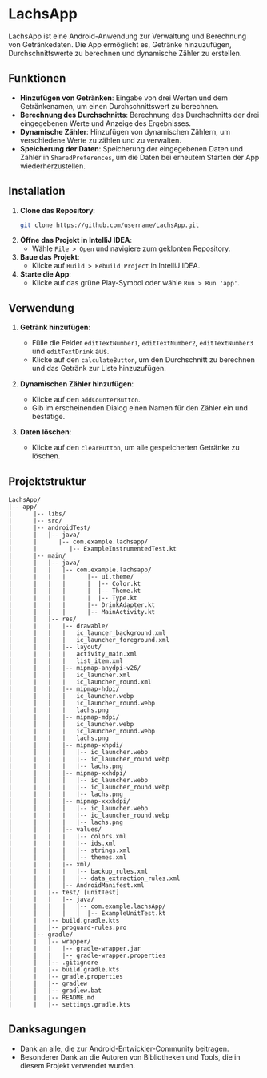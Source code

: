 # LachsApp

LachsApp ist eine Android-Anwendung zur Verwaltung und Berechnung von Getränkedaten. Die App ermöglicht es, Getränke hinzuzufügen, Durchschnittswerte zu berechnen und dynamische Zähler zu erstellen.

## Funktionen

- **Hinzufügen von Getränken**: Eingabe von drei Werten und dem Getränkenamen, um einen Durchschnittswert zu berechnen.
- **Berechnung des Durchschnitts**: Berechnung des Durchschnitts der drei eingegebenen Werte und Anzeige des Ergebnisses.
- **Dynamische Zähler**: Hinzufügen von dynamischen Zählern, um verschiedene Werte zu zählen und zu verwalten.
- **Speicherung der Daten**: Speicherung der eingegebenen Daten und Zähler in `SharedPreferences`, um die Daten bei erneutem Starten der App wiederherzustellen.

## Installation

1. **Clone das Repository**:
    ```sh
    git clone https://github.com/username/LachsApp.git
    ```
2. **Öffne das Projekt in IntelliJ IDEA**:
    - Wähle `File > Open` und navigiere zum geklonten Repository.
3. **Baue das Projekt**:
    - Klicke auf `Build > Rebuild Project` in IntelliJ IDEA.
4. **Starte die App**:
    - Klicke auf das grüne Play-Symbol oder wähle `Run > Run 'app'`.

## Verwendung

1. **Getränk hinzufügen**:
    - Fülle die Felder `editTextNumber1`, `editTextNumber2`, `editTextNumber3` und `editTextDrink` aus.
    - Klicke auf den `calculateButton`, um den Durchschnitt zu berechnen und das Getränk zur Liste hinzuzufügen.

2. **Dynamischen Zähler hinzufügen**:
    - Klicke auf den `addCounterButton`.
    - Gib im erscheinenden Dialog einen Namen für den Zähler ein und bestätige.

3. **Daten löschen**:
    - Klicke auf den `clearButton`, um alle gespeicherten Getränke zu löschen.

## Projektstruktur

```plaintext
LachsApp/
|-- app/
|      |-- libs/
|      |-- src/
|      |-- androidTest/
|      |   |-- java/
|      |      |-- com.example.lachsapp/
|      |         |-- ExampleInstrumentedTest.kt
|      |-- main/
|      |   |-- java/
|      |   |   |-- com.example.lachsapp/
|      |   |   |      |-- ui.theme/
|      |   |   |      |  |-- Color.kt
|      |   |   |      |  |-- Theme.kt
|      |   |   |      |  |-- Type.kt
|      |   |   |      |-- DrinkAdapter.kt
|      |   |   |      |-- MainActivity.kt
|      |   |-- res/
|      |   |   |-- drawable/
|      |   |   |   ic_launcer_background.xml
|      |   |   |   ic_launcher_foreground.xml
|      |   |   |-- layout/
|      |   |   |   activity_main.xml
|      |   |   |   list_item.xml
|      |   |   |-- mipmap-anydpi-v26/
|      |   |   |   ic_launcher.xml
|      |   |   |   ic_launcher_round.xml
|      |   |   |-- mipmap-hdpi/
|      |   |   |   ic_launcher.webp
|      |   |   |   ic_launcher_round.webp
|      |   |   |   lachs.png
|      |   |   |-- mipmap-mdpi/
|      |   |   |   ic_launcher.webp
|      |   |   |   ic_launcher_round.webp
|      |   |   |   lachs.png
|      |   |   |-- mipmap-xhpdi/
|      |   |   |   |-- ic_launcher.webp
|      |   |   |   |-- ic_launcher_round.webp
|      |   |   |   |-- lachs.png
|      |   |   |-- mipmap-xxhdpi/
|      |   |   |   |-- ic_launcher.webp
|      |   |   |   |-- ic_launcher_round.webp
|      |   |   |   |-- lachs.png
|      |   |   |-- mipmap-xxxhdpi/
|      |   |   |   |-- ic_launcher.webp
|      |   |   |   |-- ic_launcher_round.webp
|      |   |   |   |-- lachs.png
|      |   |   |-- values/
|      |   |   |   |-- colors.xml
|      |   |   |   |-- ids.xml
|      |   |   |   |-- strings.xml
|      |   |   |   |-- themes.xml
|      |   |   |-- xml/
|      |   |   |   |-- backup_rules.xml
|      |   |   |   |-- data_extraction_rules.xml
|      |   |   |-- AndroidManifest.xml
|      |   |-- test/ [unitTest]
|      |   |   |-- java/
|      |   |   |   |-- com.example.lachsApp/
|      |   |   |   |  |-- ExampleUnitTest.kt
|      |   |-- build.gradle.kts
|      |   |-- proguard-rules.pro
|      |-- gradle/
|      |   |-- wrapper/
|      |   |   |-- gradle-wrapper.jar
|      |   |   |-- gradle-wrapper.properties
|      |   |-- .gitignore
|      |   |-- build.gradle.kts
|      |   |-- gradle.properties
|      |   |-- gradlew
|      |   |-- gradlew.bat
|      |   |-- README.md
|      |   |-- settings.gradle.kts
```
## Danksagungen
* Dank an alle, die zur Android-Entwickler-Community beitragen.
* Besonderer Dank an die Autoren von Bibliotheken und Tools, die in diesem Projekt verwendet wurden.